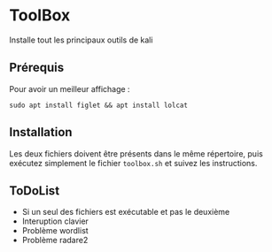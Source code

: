# ToolBox
Installe tout les principaux outils de kali

## Prérequis
Pour avoir un meilleur affichage :
<pre><code>sudo apt install figlet && apt install lolcat</code></pre>

## Installation
Les deux fichiers doivent être présents dans le même répertoire, puis exécutez simplement le fichier `toolbox.sh` et suivez les instructions.

## ToDoList
- Si un seul des fichiers est exécutable et pas le deuxième
- Interuption clavier
- Problème wordlist
- Problème radare2
